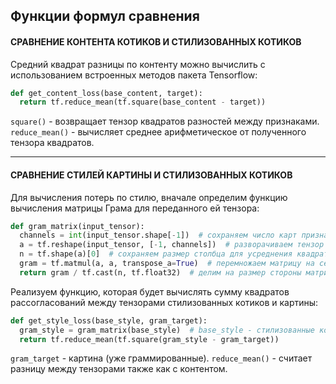 
## Функции формул сравнения

#### СРАВНЕНИЕ КОНТЕНТА КОТИКОВ И СТИЛИЗОВАННЫХ КОТИКОВ

Средний квадрат разницы по контенту можно вычислить с использованием встроенных методов пакета Tensorflow:

```python
def get_content_loss(base_content, target):
  return tf.reduce_mean(tf.square(base_content - target))
```
`square()` - возвращает тензор квадратов разностей между признаками.
`reduce_mean()` - вычисляет среднее арифметическое от полученного тензора квадратов.

---
#### СРАВНЕНИЕ СТИЛЕЙ КАРТИНЫ И СТИЛИЗОВАННЫХ КОТИКОВ

Для вычисления потерь по стилю, вначале определим функцию вычисления матрицы Грама для переданного ей тензора:

```python
def gram_matrix(input_tensor):
  channels = int(input_tensor.shape[-1])  # сохраняем число карт признаков
  a = tf.reshape(input_tensor, [-1, channels])  # разворачиваем тензор в матрицу (карта признаков X число карт)
  n = tf.shape(a)[0]  # сохраняем размер столбца для усреднения квадратов
  gram = tf.matmul(a, a, transpose_a=True)  # перемножаем матрицу на себя же транспонированную
  return gram / tf.cast(n, tf.float32)  # делим на размер стороны матрицы (Mg = 1/n * G * Gt)
```

Реализуем функцию, которая будет вычислять сумму квадратов рассогласований между тензорами стилизованных котиков и картины:

```python
def get_style_loss(base_style, gram_target):
  gram_style = gram_matrix(base_style)  # base_style - стилизованные котики (котиков мы передаем после каждого редактирования и граммируем перед сравнением)
  return tf.reduce_mean(tf.square(gram_style - gram_target))
```
`gram_target` - картина (уже граммированные).
`reduce_mean()` - считает разницу между тензорами также как с контентом.
